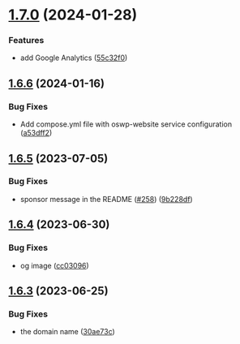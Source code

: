 # [1.7.0](https://github.com/Pradumnasaraf/open-source-with-pradumna/compare/v1.6.6...v1.7.0) (2024-01-28)


### Features

* add Google Analytics ([55c32f0](https://github.com/Pradumnasaraf/open-source-with-pradumna/commit/55c32f0cc3393fd73a83b00299b8b0ff3340427f))



## [1.6.6](https://github.com/Pradumnasaraf/open-source-with-pradumna/compare/v1.6.5...v1.6.6) (2024-01-16)


### Bug Fixes

* Add compose.yml file with oswp-website service configuration ([a53dff2](https://github.com/Pradumnasaraf/open-source-with-pradumna/commit/a53dff22288ded48c43d064bc1416c126f6a3c52))



## [1.6.5](https://github.com/Pradumnasaraf/open-source-with-pradumna/compare/v1.6.4...v1.6.5) (2023-07-05)


### Bug Fixes

* sponsor message in the README ([#258](https://github.com/Pradumnasaraf/open-source-with-pradumna/issues/258)) ([9b228df](https://github.com/Pradumnasaraf/open-source-with-pradumna/commit/9b228dfedf009a11cd529c5194a5acb99949fce7))



## [1.6.4](https://github.com/Pradumnasaraf/open-source-with-pradumna/compare/v1.6.3...v1.6.4) (2023-06-30)


### Bug Fixes

* og image ([cc03096](https://github.com/Pradumnasaraf/open-source-with-pradumna/commit/cc030963387b7ccb0ad61f0264eceef88b1c5ea3))



## [1.6.3](https://github.com/Pradumnasaraf/open-source-with-pradumna/compare/v1.6.2...v1.6.3) (2023-06-25)


### Bug Fixes

* the domain name ([30ae73c](https://github.com/Pradumnasaraf/open-source-with-pradumna/commit/30ae73c7c22fb4f2d2ada454195b18473ff4b04b))



